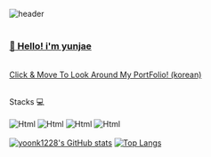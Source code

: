 ![header](https://capsule-render.vercel.app/api?type=soft&color=auto&height=80&section=header&text=Yun's%20git%20hub&fontSize=70)
<br />
<br />
<a href="https://cooltext.com"><h3>:seedling: Hello! i'm yunjae </h3></a>
<br /><a href="https://cooltext.com">Click & Move To Look Around My PortFolio! (korean) </a>
<br />
<br />

  Stacks 💻
  <br />
  <br />
  <img alt="Html" src ="https://img.shields.io/badge/JavaScriipt-F7DF1E.svg?&style=for-the-badge&logo=JavaScript&logoColor=black"/>
  <img alt="Html" src ="https://img.shields.io/badge/TypeScript-3178C6.svg?&style=for-the-badge&logo=TypeScript&logoColor=black"/>
  <img alt="Html" src ="https://img.shields.io/badge/Solidity-363636.svg?&style=for-the-badge&logo=Solidity&logoColor=black"/>
  <img alt="Html" src ="https://img.shields.io/badge/WebStorm-FFFFFF.svg?&style=for-the-badge&logo=WebStorm&logoColor=black"/>
  <br />
  <br />
[![yoonk1228's GitHub stats](https://github-readme-stats.vercel.app/api?username=yoonk1228&show_icons=true&theme=highcontrast)](https://github.com/yoonk1228/github-readme-stats)
[![Top Langs](https://github-readme-stats.vercel.app/api/top-langs/?username=anuraghazra&layout=compact&theme=highcontrast)](https://github.com/yoonk1228/github-readme-stats)
